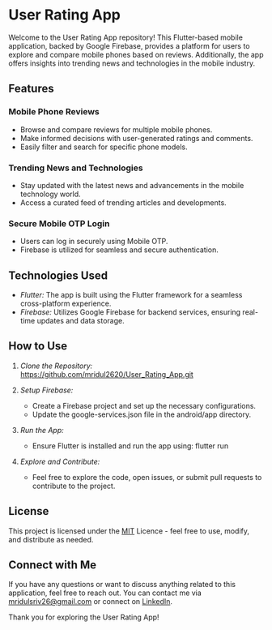 # User Rating App

Welcome to the User Rating App repository! This Flutter-based mobile application, backed by Google Firebase, provides a platform for users to explore and compare mobile phones based on reviews. Additionally, the app offers insights into trending news and technologies in the mobile industry.

## Features

### Mobile Phone Reviews
- Browse and compare reviews for multiple mobile phones.
- Make informed decisions with user-generated ratings and comments.
- Easily filter and search for specific phone models.

### Trending News and Technologies
- Stay updated with the latest news and advancements in the mobile technology world.
- Access a curated feed of trending articles and developments.

### Secure Mobile OTP Login
- Users can log in securely using Mobile OTP.
- Firebase is utilized for seamless and secure authentication.

## Technologies Used

- *Flutter:* The app is built using the Flutter framework for a seamless cross-platform experience.
- *Firebase:* Utilizes Google Firebase for backend services, ensuring real-time updates and data storage.

## How to Use

1. *Clone the Repository:*
    https://github.com/mridul2620/User_Rating_App.git
   
2. *Setup Firebase:*
   - Create a Firebase project and set up the necessary configurations.
   - Update the google-services.json file in the android/app directory.

3. *Run the App:*
   - Ensure Flutter is installed and run the app using:
     flutter run
     
4. *Explore and Contribute:*
   - Feel free to explore the code, open issues, or submit pull requests to contribute to the project.


## License

This project is licensed under the [MIT](https://opensource.org/license/mit/) Licence - feel free to use, modify, and distribute as needed.

## Connect with Me

If you have any questions or want to discuss anything related to this application, feel free to reach out. You can contact me via [mridulsriv26@gmail.com](mailto:mridulsriv26@gmail.com) or connect on [LinkedIn](https://www.linkedin.com/in/mridul-srivastava-a198b51b5/).

Thank you for exploring the User Rating App!
